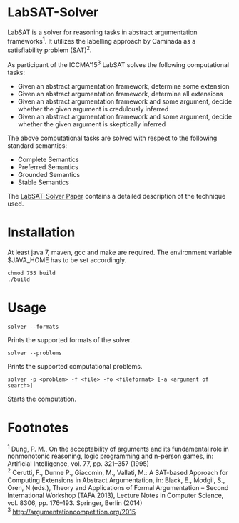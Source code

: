 # LabSAT-Solver

LabSAT is a solver for reasoning tasks in abstract argumentation frameworks<sup>1</sup>. It utilizes the labelling approach by Caminada as a satisfiability problem (SAT)<sup>2</sup>.

As participant of the ICCMA'15<sup>3</sup> LabSAT solves the following computational tasks:

 * Given an abstract argumentation framework, determine some extension
 * Given an abstract argumentation framework, determine all extensions
 * Given an abstract argumentation framework and some argument, decide whether the given argument is credulously inferred
 * Given an abstract argumentation framework and some argument, decide whether the given argument is skeptically inferred

The above computational tasks are solved with respect to the following standard semantics:

* Complete Semantics
* Preferred Semantics
* Grounded Semantics
* Stable Semantics

The [LabSAT-Solver Paper](LabSATSolverPaper.pdf) contains a detailed description of the technique used.

# Installation

At least java 7, maven, gcc and make are required. The environment variable $JAVA_HOME has to be set accordingly.

    chmod 755 build
    ./build

# Usage
	solver --formats
Prints the supported formats of the solver.<br/>

	solver --problems
Prints the supported computational problems.<br/>

	solver -p <problem> -f <file> -fo <fileformat> [-a <argument of search>]
Starts the computation.<br/>

# Footnotes

<sup>1</sup> Dung, P. M., On the acceptability of arguments and its fundamental role in nonmonotonic reasoning, logic programming and n-person games, in: Artificial Intelligence, vol. 77, pp. 321–357 (1995) <br/>
<sup>2</sup> Cerutti, F., Dunne P., Giacomin, M., Vallati, M.: A SAT-based Approach for Computing Extensions in Abstract Argumentation, in: Black, E., Modgil, S., Oren, N.(eds.), Theory and Applications of Formal Argumentation – Second International Workshop (TAFA 2013), Lecture Notes in Computer Science, vol. 8306, pp. 176–193. Springer, Berlin (2014)<br/>
<sup>3</sup> http://argumentationcompetition.org/2015<br/>
